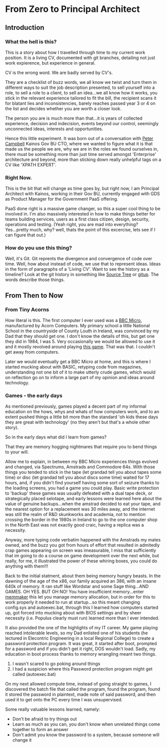 # From Zero to Principal Architect
## Introduction
### What the hell is this?
This is a story about how I travelled through time to my current work position. It is a living CV, documented with git branches, detailing not just work expierence, but experience in general. 

CV is the wrong word. We are badly served by CV's.

They are a checklist of buzz words, we all know we twist and turn them in different ways to suit the job description presented, to sell yourself into a role, to sell a role to a client, to sell an idea...we all know how it works, you stick in the relevant experience tailored to fit the bill, the recipient scans it for blatant lies and inconsistencies, barely reaches passed year 3 or 4 on the list and decides whether you are worth a closer look.

The person you are is much more than that...it is years of collected experience, decision and indecision, events beyond our control, seemingly unconnected ideas, interests and opportunities. 

Hence this little experiment. It was born out of a conversation with [Peter Campbell](https://medium.com/@petecam) Kainos Gov BU CTO, where we wanted to figure what it is that made us the people we are, why we are in the roles we found ourselves in, there must be something more than just time served amongst 'Enterprise' architecture and beyond, more than sticking down really unhelpful tags on a CV like 'XPATH EXPERT'.

### Right Now.
This is the bit that will change as time goes by, but right now, I am Principal Architect with Kainos, working in their Gov BU, currently engaged with GDS as Product Manager for the Government PaaS offering.

PaaS done right is a massive game changer, so this a super cool thing to be involved in. I'm also massively interested in how to make things better for teams building services, users as a first class citizen, design, security, operations and testing. (Yeah right, you are mad into everything? Yes...pretty much, why? well, thats the point of this excercise, lets see if I can figure that out.)

### How do you use this thing?
Well, it's Git. Git reprents the divergence and convergence of code over time. Well, how about instead of code, we use that to represent ideas. Ideas in the form of paragraphs of a 'Living CV'. Want to see the history as a timeline? Look at the git history in something like [Source Tree](https://www.sourcetreeapp.com/) or [gitup](http://gitup.co/). The words describe those things.

## From Then to Now
### From Tiny Acorns
How literal is this. The first computer I ever used was a [BBC Micro](https://en.wikipedia.org/wiki/BBC_Micro), manufactured by Acorn Computers. My primary school a little National School in the countryside of County Louth in Ireland, was convinced by my Dad that they should get one. I don't know the details of this, but get one they did in 1984, I was 5. Very occasionally we would be allowed to use it and it mostly revolved around playing [this game](http://www.computinghistory.org.uk/det/38952/Granny's%20Garden/). That was that. I couldn't get away from computers.

Later we would eventually get a BBC Micro at home, and this is where I started mucking about with BASIC, retyping code from magazines, understanding not one bit of it to make utterly crude games, which would on reflection go on to inform a large part of my opinion and ideas around technology.

### Games - the early days
As mentioned previously, games played a decent part of my informal education on the hows, whys and whats of how computers work, and to an extent pushed things a little bit more than the standard 'oh kids these days they are great with technology' (no they aren't but that's a whole other story).

So in the early days what did I learn from games?

That they are memory hogging nightmares that require you to bend things to your will.

Allow me to explain, in between my BBC Micro experiences things evolved and changed, via Spectrums, Amstrads and Commodore 64s. With those things you tended to stick in the tape (let grandad tell you about tapes some time) or disc (let grandad tell you about discs some time) waited for 17 hours, and, if you didn't find yourself having some sort of seizure thanks to the loading screens, you had a game you could play. Basic write protection to 'backup' these games was usually defeated with a dual tape deck, or strategically placed selotape, and early lessons were learned here about the value of genuine backups...when the amstrad decided to eat your tape, and the nearest option for a replacement was 30 miles away, and the internet was still the realm of R&D skunkworks and academia, not to mention crossing the border in the 1980s in Ireland to go to the one computer shop in the North East was not exactly good craic, having a replica was a necessity.

Anyway, more typing code verbatim happened with the Amstrads my mates owned, and the buzz you got from hours of effort that resulted in admitedly crap games appearing on screen was imeasurable, I miss that sufficiently that im going to do a course on game development over the next while, but really, for me, it illustrated the power of these whiring boxes, you could do anything with them!!!

Back to the initial statment, about them being memory hungry beasts. In the dawning of the age of the x86, our family acquired an 386, with an insane 640k of memory. It ran stuff like Wordstar and some Sage thing...AND GAMES. OH YES. BUT OH NO! You have insufficient memory...enter [memmaker](http://www.easydos.com/memmaker.html) this let you manage memory allocation, but in order for this to work properly it needed to run at startup...so this meant changing config.sys and autoexec.bat, through this I learned how computers started up, got forced into mucking about with BIOS settings and by sheer necessity (i.e. Populus clearly must run) learned more than I ever intended.

It also provided the one of the highlights of my IT career. My game playing reached intolerable levels, so my Dad enlisted one of his students (he lectured in Elecontric Engineering in a local Regional College) to create a password protection program. It was great, it started after boot, prompted for a password and if you didn't get it right, DOS wouldn't load. Sadly, my education in boot process thanks to memory wrangling meant two things.

1. I wasn't scared to go poking around things
2. I had a suspicion where this Password protection program might get called (autoexec.bat)

On my next allowed compute time, instead of going straight to games, I discovered the batch file that called the program, found the program, found it stored the password in plaintext, made note of said password, and then used it to get onto the PC every time I was unsupervised.

Some really valuable lessons learned, namely:
* Don't be afraid to try things out
* Learn as much as you can, you don't know when unrelated things come together to form an answer
* Don't admit you know the password to a system, because someone will change it